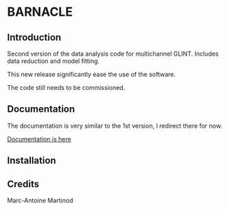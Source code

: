 # BARNACLE

## Introduction
Second version of the data analysis code for multichannel GLINT. Includes data reduction and model fitting.

This new release significantly ease the use of the software.

The code still needs to be commissioned.

## Documentation
The documentation is very similar to the 1st version, I redirect there for now.

[Documentation is here](https://glintpipeline.readthedocs.io/en/latest/)

## Installation

## Credits
Marc-Antoine Martinod

